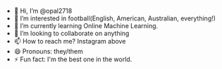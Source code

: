 - 👋 Hi, I’m @opal2718
- 👀 I’m interested in football(English, American, Australian, everything!)
- 🌱 I’m currently learning Online Machine Learning.
- 💞️ I’m looking to collaborate on anything
- 📫 How to reach me? Instagram above
- 😄 Pronouns: they/them
- ⚡ Fun fact: I'm the best one in the world.

<!---
opal2718/opal2718 is a ✨ special ✨ repository because its `README.md` (this file) appears on your GitHub profile.
You can click the Preview link to take a look at your changes.
--->
